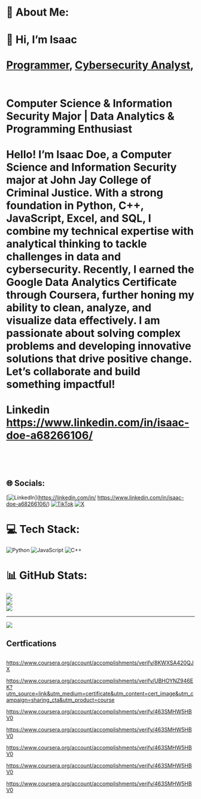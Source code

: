 # 💫 About Me:
# 👋 Hi, I’m Isaac<br> <br/><a href="(https://github.com/BlackID91/Black-D91)">Programmer</a>, <a href="https://https://www.linkedin.com/in/isaac-doe-a68266106/">Cybersecurity Analyst</a>, <br><br>  <br>Computer Science & Information Security Major | Data Analytics & Programming Enthusiast<br><br>Hello! I’m Isaac Doe, a Computer Science and Information Security major at John Jay College of Criminal Justice. With a strong foundation in Python, C++, JavaScript, Excel, and SQL, I combine my technical expertise with analytical thinking to tackle challenges in data and cybersecurity. Recently, I earned the Google Data Analytics Certificate through Coursera, further honing my ability to clean, analyze, and visualize data effectively. I am passionate about solving complex problems and developing innovative solutions that drive positive change. Let’s collaborate and build something impactful!<br><br>Linkedin<br>https://www.linkedin.com/in/isaac-doe-a68266106/<br><br><br>


## 🌐 Socials:
[![LinkedIn](https://img.shields.io/badge/LinkedIn-%230077B5.svg?logo=linkedin&logoColor=white)](https://linkedin.com/in/ https://www.linkedin.com/in/isaac-doe-a68266106/) [![TikTok](https://img.shields.io/badge/TikTok-%23000000.svg?logo=TikTok&logoColor=white)](https://tiktok.com/@https://www.tiktok.com/@iam_ike_?lang=en) [![X](https://img.shields.io/badge/X-black.svg?logo=X&logoColor=white)](https://x.com/https://x.com/IamKingDoe) 

# 💻 Tech Stack:
![Python](https://img.shields.io/badge/python-3670A0?style=for-the-badge&logo=python&logoColor=ffdd54) ![JavaScript](https://img.shields.io/badge/javascript-%23323330.svg?style=for-the-badge&logo=javascript&logoColor=%23F7DF1E) ![C++](https://img.shields.io/badge/c++-%2300599C.svg?style=for-the-badge&logo=c%2B%2B&logoColor=white)
# 📊 GitHub Stats:
![](https://github-readme-stats.vercel.app/api?username=BlackID91&theme=dark&hide_border=false&include_all_commits=false&count_private=false)<br/>
![](https://github-readme-streak-stats.herokuapp.com/?user=BlackID91&theme=dark&hide_border=false)<br/>
![](https://github-readme-stats.vercel.app/api/top-langs/?username=BlackID91&theme=dark&hide_border=false&include_all_commits=false&count_private=false&layout=compact)

---
[![](https://visitcount.itsvg.in/api?id=BlackID91&icon=0&color=0)](https://visitcount.itsvg.in)

<!-- Proudly created with GPRM ( https://gprm.itsvg.in ) -->
<h2>Certfications <h2></h2>

https://www.coursera.org/account/accomplishments/verify/8KWXSA420QJX

https://www.coursera.org/account/accomplishments/verify/UBHOYNZ946EK?utm_source=link&utm_medium=certificate&utm_content=cert_image&utm_campaign=sharing_cta&utm_product=course

https://www.coursera.org/account/accomplishments/verify/463SMHW5HBV0

https://www.coursera.org/account/accomplishments/verify/463SMHW5HBV0

https://www.coursera.org/account/accomplishments/verify/463SMHW5HBV0

https://www.coursera.org/account/accomplishments/verify/463SMHW5HBV0

https://www.coursera.org/account/accomplishments/verify/463SMHW5HBV0
